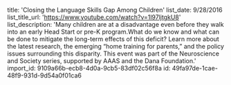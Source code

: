 title: 'Closing the Language Skills Gap Among Children'
list_date: 9/28/2016
list_title_url: 'https://www.youtube.com/watch?v=1l97ljtgkU8'
list_description: 'Many children are at a disadvantage even before they walk into an early Head Start or pre-K program.What do we know and what can be done to mitigate the long-term effects of this deficit? Learn more about the latest research, the emerging “home training for parents,” and the policy issues surrounding this disparity. This event was part of the Neuroscience and Society series, supported by AAAS and the Dana Foundation.'
import_id: 9109a66b-ecb8-4d0a-9cb5-83df02c56f8a
id: 49fa97de-1cae-48f9-931d-9d54a0f01ca6
